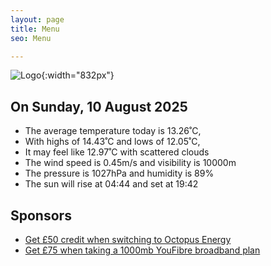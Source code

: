 ```yaml
---
layout: page
title: Menu
seo: Menu

---
```


![Logo](/images/logo.jpg){:width="832px"}

<!-- weather_marker starts -->
## On Sunday, 10 August 2025

- The average temperature today is 13.26˚C,
- With highs of 14.43˚C and lows of 12.05˚C,
- It may feel like 12.97˚C with scattered clouds
- The wind speed is 0.45m/s and visibility is 10000m
- The pressure is 1027hPa and humidity is 89%
- The sun will rise at 04:44 and set at 19:42

<!-- weather_marker ends -->

## Sponsors

- [Get £50 credit when switching to Octopus Energy](https://bit.ly/3oD1nnS)
- [Get £75 when taking a 1000mb YouFibre broadband plan](https://aklam.io/91zWhU?)
